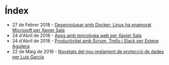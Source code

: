 # Índex

- 27 de Febrer 2018 - [Desenvolupar amb Docker: Linux ha enamorat Microsoft per Xavier Sala](https://github.com/InformaticsEmporda/Xerrades/tree/master/xerrades/2018-02-27)
- 24 d'Abril de 2018 - [Apps amb tencologia web per Xavier Sala](https://github.com/InformaticsEmporda/Xerrades/tree/master/xerrades/2018-04-24/WebApps)
- 24 d'Abril de 2018 - [Productivitat amb Scrum, Trello i Slack per Esteve Aguilera](https://github.com/InformaticsEmporda/Xerrades/tree/master/xerrades/2018-04-24/Productivitat%20amb%20Scrum%2C%20Trello%20i%20Slack)
- 22 de Maig de 2018 - [Novetats del nou reglament de protecció de dades per Luis García](https://github.com/InformaticsEmporda/Xerrades/tree/master/xerrades/2018-05-22)
